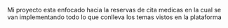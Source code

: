 Mi proyecto esta enfocado hacia la reservas de cita medicas en la cual se van implementando todo lo que conlleva los temas vistos en la plataforma